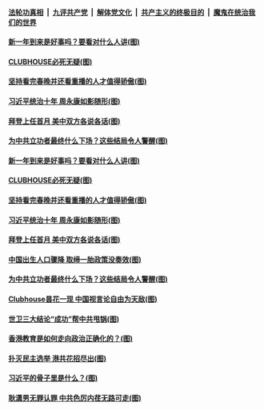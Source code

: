 

####  [法轮功真相](../../../../basic/blob/master/README.md?t=02140331) &nbsp;|&nbsp; [九评共产党](../../../../9ping.md/blob/master/README.md?t=02140331) &nbsp;|&nbsp; [解体党文化](../../../../jtdwh.md/blob/master/README.md?t=02140331)  &nbsp;|&nbsp; [共产主义的终极目的](../../../../gczydzjmd.md/blob/master/README.md?t=02140331) &nbsp;|&nbsp; [魔鬼在统治我们的世界](../../../../mgztzwmdsj.md/blob/master/README.md?t=02140331) 

#### [新一年到来是好事吗？要看对什么人讲(图)](../pages/p4/962384.md?t=02140331) 

#### [CLUBHOUSE必死无疑(图)](../pages/p4/962343.md?t=02140331) 

#### [坚持看完春晚并还看重播的人才值得骄傲(图)](../pages/p4/962341.md?t=02140331) 

#### [习近平统治十年 周永康如影随形(图)](../pages/p4/962342.md?t=02140331) 

#### [拜登上任首月 美中双方各说各话(图)](../pages/p4/962339.md?t=02140331) 

#### [为中共立功者最终什么下场？这些结局令人警醒(图)](../pages/p4/962277.md?t=02140331) 




#### [新一年到来是好事吗？要看对什么人讲(图)](../pages/p4/962384.md?t=02140331) 


#### [CLUBHOUSE必死无疑(图)](../pages/p4/962343.md?t=02140331) 

#### [坚持看完春晚并还看重播的人才值得骄傲(图)](../pages/p4/962341.md?t=02140331) 

#### [习近平统治十年 周永康如影随形(图)](../pages/p4/962342.md?t=02140331) 

#### [拜登上任首月 美中双方各说各话(图)](../pages/p4/962339.md?t=02140331) 

#### [中国出生人口骤降 取缔一胎政策没奏效(图)](../pages/p4/962337.md?t=02140331) 



#### [为中共立功者最终什么下场？这些结局令人警醒(图)](../pages/p4/962277.md?t=02140331) 

#### [Clubhouse昙花一现 中国视言论自由为天敌(图)](../pages/p4/962256.md?t=02140331) 

#### [世卫三大结论“成功”帮中共甩锅(图)](../pages/p4/962252.md?t=02140331) 

#### [香港教育是如何走向政治正确化的？(图)](../pages/p4/962250.md?t=02140331) 

#### [扑灭民主选举 港共花招尽出(图)](../pages/p4/962246.md?t=02140331) 

#### [习近平的骨子里是什么？(图)](../pages/p4/962231.md?t=02140331) 

#### [耿潇男无罪认罪 中共色厉内荏无路可走(图)](../pages/p4/962239.md?t=02140331) 


